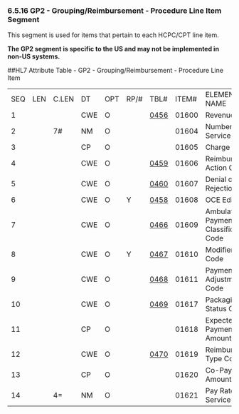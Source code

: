 ### 6.5.16 GP2 - Grouping/Reimbursement - Procedure Line Item Segment

This segment is used for items that pertain to each HCPC/CPT line item.

**The GP2 segment is specific to the US and may not be implemented in non-US systems.**

##HL7 Attribute Table - GP2 - Grouping/Reimbursement - Procedure Line Item

|     |     |     |     |     |     |     |     |     |
| --- | --- | --- | --- | --- | --- | --- | --- | --- |
| SEQ | LEN | C.LEN | DT | OPT | RP/# | TBL# | ITEM# | ELEMENT NAME |
| 1 |  |  | CWE | O |  | [0456](#gp1-3-overall-claim-disposition-code-cwe-01601) | 01600 | Revenue Code |
| 2 |  | 7# | NM | O |  |  | 01604 | Number of Service Units |
| 3 |  |  | CP | O |  |  | 01605 | Charge |
| 4 |  |  | CWE | O |  | [0459](#gp2-5-denial-or-rejection-code-cwe-01607) | 01606 | Reimbursement Action Code |
| 5 |  |  | CWE | O |  | [0460](#gp2-6-oce-edit-code-cwe-01608) | 01607 | Denial or Rejection Code |
| 6 |  |  | CWE | O | Y | [0458](#gp1-5-outlier-cost-cp-00387) | 01608 | OCE Edit Code |
| 7 |  |  | CWE | O |  | [0466](#gp2-8-modifier-edit-code-cwe-01610) | 01609 | Ambulatory Payment Classification Code |
| 8 |  |  | CWE | O | Y | [0467](#HL70467) | 01610 | Modifier Edit Code |
| 9 |  |  | CWE | O |  | [0468](#gp2-10-packaging-status-code-cwe-01617) | 01611 | Payment Adjustment Code |
| 10 |  |  | CWE | O |  | [0469](#gp2-11-expected-cms-payment-amount-cp-01618) | 01617 | Packaging Status Code |
| 11 |  |  | CP | O |  |  | 01618 | Expected CMS Payment Amount |
| 12 |  |  | CWE | O |  | [0470](#gp2-13-co-pay-amount-cp-01620) | 01619 | Reimbursement Type Code |
| 13 |  |  | CP | O |  |  | 01620 | Co-Pay Amount |
| 14 |  | 4= | NM | O |  |  | 01621 | Pay Rate per Service Unit |
